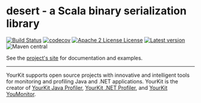 # desert - a Scala binary serialization library
[![Build Status](https://travis-ci.org/vigoo/desert.svg?branch=master)](https://travis-ci.org/vigoo/desert)
[![codecov](https://codecov.io/gh/vigoo/desert/branch/master/graph/badge.svg)](https://codecov.io/gh/vigoo/desert)
[![Apache 2 License License](http://img.shields.io/badge/license-APACHE2-blue.svg)](http://www.apache.org/licenses/LICENSE-2.0)
[![Latest version](https://index.scala-lang.org/vigoo/desert/desert-core/latest.svg)](https://index.scala-lang.org/vigoo/desert/desert-core)
![Maven central](https://img.shields.io/maven-central/v/io.github.vigoo/desert-core_2.13.svg?style=flat-square)

See the [project's site](https://vigoo.github.io/desert) for documentation and examples.
 

 
----

YourKit supports open source projects with innovative and intelligent tools
for monitoring and profiling Java and .NET applications.
YourKit is the creator of <a href="https://www.yourkit.com/java/profiler/">YourKit Java Profiler</a>,
<a href="https://www.yourkit.com/.net/profiler/">YourKit .NET Profiler</a>,
and <a href="https://www.yourkit.com/youmonitor/">YourKit YouMonitor</a>.
